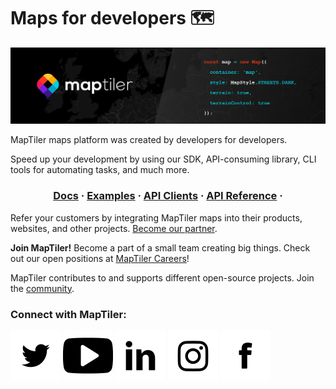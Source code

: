 # Maps for developers 🗺️

![MapTiler - Maps for developers](/profile/assets/maptiler.jpg)

MapTiler maps platform was created by developers for developers. 

Speed up your development by using our SDK, API-consuming library, CLI tools for automating tasks, and much more.

<div align="center">
  <h3>
  <a href="https://docs.maptiler.com/sdk-js/">Docs</a> ·
  <a href="https://docs.maptiler.com/sdk-js/examples/">Examples</a> ·
  <a href="https://docs.maptiler.com/api-clients/">API Clients</a> ·
  <a href="https://docs.maptiler.com/cloud/api/">API Reference</a> ·
  </h3>
</div>

Refer your customers by integrating MapTiler maps into their products, websites, and other projects. [Become our partner](https://www.maptiler.com/).

**Join MapTiler!** Become a part of a small team creating big things. Check out our open positions at [MapTiler Careers](https://www.maptiler.com/jobs/)!

MapTiler contributes to and supports different open-source projects. Join the [community](https://www.maptiler.com/open-source/).

### Connect with MapTiler:

[![MapTiler - Twitter](/profile/assets/twitter.svg)](https://twitter.com/MapTiler)
[![MapTiler - Youtube](/profile/assets/youtube.svg)](https://www.youtube.com/channel/UCubcQeWuBKvqpMu172CLEXw)
[![MapTiler - Linkedin](/profile/assets/linkedin.svg)](https://www.linkedin.com/company/maptiler)
[![MapTiler - Instagram](/profile/assets/instagram.svg)](https://www.instagram.com/maptiler/)
[![MapTiler - Facebook](/profile/assets/facebook.svg)](https://www.facebook.com/maptiler/)
